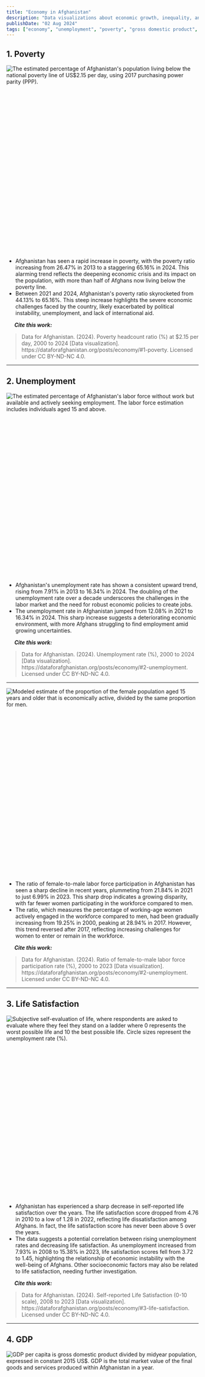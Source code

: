```yaml
---
title: "Economy in Afghanistan"
description: "Data visualizations about economic growth, inequality, and poverty in Afghanistan"
publishDate: "02 Aug 2024"
tags: ["economy", "unemployment", "poverty", "gross domestic product", "prices", "inflation", "reconstruction fund", "Afghanistan", "data"]
---
```



## 1. Poverty

<div style="min-height:471px" id="datawrapper-vis-eaG3R"><script type="text/javascript" defer src="https://datawrapper.dwcdn.net/eaG3R/embed.js" charset="utf-8" data-target="#datawrapper-vis-eaG3R"></script><noscript><img src="https://datawrapper.dwcdn.net/eaG3R/full.png" alt="The estimated percentage of Afghanistan's population living below the national poverty line of US$2.15 per day, using 2017 purchasing power parity (PPP)." /></noscript></div>
<br />
<ul>
  <li>Afghanistan has seen a rapid increase in poverty, with the poverty ratio increasing from 26.47% in 2013 to a staggering 65.16% in 2024. This alarming trend reflects the deepening economic crisis and its impact on the population, with more than half of Afghans now living below the poverty line.</li>
  <li>Between 2021 and 2024, Afghanistan's poverty ratio skyrocketed from 44.13% to 65.16%. This steep increase highlights the severe economic challenges faced by the country, likely exacerbated by political instability, unemployment, and lack of international aid.</li>
</ul>

<p><em><strong>&emsp;&ensp;Cite this work:</strong></em></p>
<blockquote>
<p>Data for Afghanistan. (2024). Poverty headcount ratio (%) at $2.15 per day, 2000 to 2024 [Data visualization]. https://dataforafghanistan.org/posts/economy/#1-poverty. Licensed under CC BY-ND-NC 4.0.</p>
</blockquote>

---

## 2. Unemployment

<div style="min-height:462px" id="datawrapper-vis-wLcQY"><script type="text/javascript" defer src="https://datawrapper.dwcdn.net/wLcQY/embed.js" charset="utf-8" data-target="#datawrapper-vis-wLcQY"></script><noscript><img src="https://datawrapper.dwcdn.net/wLcQY/full.png" alt="The estimated percentage of Afghanistan's labor force without work but available and actively seeking employment. The labor force estimation includes individuals aged 15 and above." /></noscript></div>
<br />
<ul>
  <li>Afghanistan's unemployment rate has shown a consistent upward trend, rising from 7.91% in 2013 to 16.34% in 2024. The doubling of the unemployment rate over a decade underscores the challenges in the labor market and the need for robust economic policies to create jobs.</li>
  <li>The unemployment rate in Afghanistan jumped from 12.08% in 2021 to 16.34% in 2024. This sharp increase suggests a deteriorating economic environment, with more Afghans struggling to find employment amid growing uncertainties.
</li>
</ul>

<p><em><strong>&emsp;&ensp;Cite this work:</strong></em></p>
<blockquote>
<p>Data for Afghanistan. (2024). Unemployment rate (%), 2000 to 2024 [Data visualization]. https://dataforafghanistan.org/posts/economy/#2-unemployment. Licensed under CC BY-ND-NC 4.0.</p>
</blockquote>

---

<div style="min-height:471px" id="datawrapper-vis-TiOF7"><script type="text/javascript" defer src="https://datawrapper.dwcdn.net/TiOF7/embed.js" charset="utf-8" data-target="#datawrapper-vis-TiOF7"></script><noscript><img src="https://datawrapper.dwcdn.net/TiOF7/full.png" alt="Modeled estimate of the proportion of the female population aged 15 years and older that is economically active, divided by the same proportion for men." /></noscript></div>
<br />
<ul>
  <li>The ratio of female-to-male labor force participation in Afghanistan has seen a sharp decline in recent years, plummeting from 21.84% in 2021 to just 6.99% in 2023. This sharp drop indicates a growing disparity, with far fewer women participating in the workforce compared to men.
</li>
  <li>The ratio, which measures the percentage of working-age women actively engaged in the workforce compared to men, had been gradually increasing from 19.25% in 2000, peaking at 28.94% in 2017. However, this trend reversed after 2017, reflecting increasing challenges for women to enter or remain in the workforce.
</li>
</ul>

<p><em><strong>&emsp;&ensp;Cite this work:</strong></em></p>
<blockquote>
<p>Data for Afghanistan. (2024). Ratio of female-to-male labor force participation rate (%), 2000 to 2023 [Data visualization]. https://dataforafghanistan.org/posts/economy/#2-unemployment. Licensed under CC BY-ND-NC 4.0.</p>
</blockquote>

---

## 3. Life Satisfaction

<div style="min-height:458px" id="datawrapper-vis-npCJK"><script type="text/javascript" defer src="https://datawrapper.dwcdn.net/npCJK/embed.js" charset="utf-8" data-target="#datawrapper-vis-npCJK"></script><noscript><img src="https://datawrapper.dwcdn.net/npCJK/full.png" alt="Subjective self-evaluation of life, where respondents are asked to evaluate where they feel they stand on a ladder where 0 represents the worst possible life and 10 the best possible life. Circle sizes represent the unemployment rate (%)." /></noscript></div>
<br />
<ul>
  <li>Afghanistan has experienced a sharp decrease in self-reported life satisfaction over the years. The life satisfaction score dropped from 4.76 in 2010 to a low of 1.28 in 2022, reflecting life dissatisfaction among Afghans. In fact, the life satisfaction score has never been above 5 over the years.</li>
  <li>The data suggests a potential correlation between rising unemployment rates and decreasing life satisfaction. As unemployment increased from 7.93% in 2008 to 15.38% in 2023, life satisfaction scores fell from 3.72 to 1.45, highlighting the relationship of economic instability with the well-being of Afghans. Other socioeconomic factors may also be related to life satisfaction, needing further investigation.
</li>
</ul>

<p><em><strong>&emsp;&ensp;Cite this work:</strong></em></p>
<blockquote>
<p>Data for Afghanistan. (2024). Self-reported Life Satisfaction (0-10 scale), 2008 to 2023 [Data visualization]. https://dataforafghanistan.org/posts/economy/#3-life-satisfaction. Licensed under CC BY-ND-NC 4.0.</p>
</blockquote>

---

## 4. GDP

<div style="min-height:559px" id="datawrapper-vis-BRcuM"><script type="text/javascript" defer src="https://datawrapper.dwcdn.net/BRcuM/embed.js" charset="utf-8" data-target="#datawrapper-vis-BRcuM"></script><noscript><img src="https://datawrapper.dwcdn.net/BRcuM/full.png" alt="GDP per capita is gross domestic product divided by midyear population, expressed in constant 2015 US$. GDP is the total market value of the final goods and services produced within Afghanistan in a year." /></noscript></div>
<br />
<ul>
  <li>Afghanistan’s real GDP per capita saw a relatively steady increase from 2002 to 2013, peaking at $582.1 in 2013. Considerable economic growth happened in earlier years, such as an 11.8% increase in GDP per capita in 2007 and a 17.14% increase in 2009. Economic growth from 2001 to 2013 was driven by periods of rapid development, foreign aid, and reconstruction efforts.</li>
  <li>Afghanistan's real GDP per capita experienced a significant contraction of 23% in 2021 and continued to shrink by 8.59% in 2022. The dramatic fall in GDP per capita after 2021 was mainly due to political instability and the withdrawal of international aid.
</li>
  <li>Afghanistan’s real GDP per capita has faced substantial fluctuations over the past two decades, with periods of growth and contraction reflecting an unstable economic environment impacted by ongoing conflicts, political changes, and dependency on international support.
</li>
</ul>

<p><em><strong>&emsp;&ensp;Cite this work:</strong></em></p>
<blockquote>
<p>Data for Afghanistan. (2024). Constant GDP per capita and annual growth, 2000 to 2022 [Data visualization]. https://dataforafghanistan.org/posts/economy/#4-gdp. Data retrieved from the World Bank. Licensed under CC BY-ND-NC 4.0.</p>
</blockquote>

---

## 5. Inflation

<div style="min-height:419px" id="datawrapper-vis-HVMoG"><script type="text/javascript" defer src="https://datawrapper.dwcdn.net/HVMoG/embed.js" charset="utf-8" data-target="#datawrapper-vis-HVMoG"></script><noscript><img src="https://datawrapper.dwcdn.net/HVMoG/full.png" alt="The displayed inflation rate is the annual percentage change in average consumer prices in Afghanistan." /></noscript></div>
<ul>
  <li>Afghanistan experienced a significant inflation spike of 35.7% in 2003, mainly due to uncertainty surrounding the introduction of the new Afghani currency, which caused depreciation and a sharp rise in prices. Another major inflation spike of 26.4% occurred in 2008, largely driven by soaring global food and fuel prices. This also reflects Afghanistan’s vulnerability to external market conditions.</li>
  <li>Inflation stabilized from 2010 to 2020, despite some fluctuations. Inflationary pressures returned in 2021 (7.8%) and 2022 (10.6%), mainly due an increase in the prices of food commodities, reflecting global spikes in the prices of food commodities and supply chain disruptions.
</li>
</ul>

<p><em><strong>&emsp;&ensp;Cite this work:</strong></em></p>
<blockquote>
<p>Data for Afghanistan. (2024). Inflation rate (annual % change), 2002 to 2022 [Data visualization]. https://dataforafghanistan.org/posts/economy/#5-inflation. Data retrieved from the IMF. Licensed under CC BY-ND-NC 4.0.</p>
</blockquote>

---

## 6. US Funding

<div style="min-height:866px" id="datawrapper-vis-g3JbI"><script type="text/javascript" defer src="https://datawrapper.dwcdn.net/g3JbI/embed.js" charset="utf-8" data-target="#datawrapper-vis-g3JbI"></script><noscript><img src="https://datawrapper.dwcdn.net/g3JbI/full.png" alt="Annual U.S. Funding Made Available for Afghanistan Reconstruction (in millions), 2002 to 2024" /></noscript></div>
<ul>
  <li>Security funding reached its highest point in 2011, with $11,034 million allocated, reflecting a major focus on Afghan security forces and counter-narcotics activities. By 2022, this figure dropped to just $100 million.</li>
  <li>Development funding reached $5,319 million in 2010 but kept decreasing in the following years, dropping to just $217 million by 2022, highlighting a shift in US development efforts in Afghanistan.
</li>
  <li>Humanitarian assistance saw a major spike in 2022, with $1,078 million allocated, a significant increase from previous years, highlighting the key focus being disaster and refugee assistance
</li>
</ul>

<p><em><strong>&emsp;&ensp;Cite this work:</strong></em></p>
<blockquote>
<p>Data for Afghanistan. (2024). Annual U.S. Funding Made Available for Afghanistan Reconstruction (in millions), 2002 to 2024 [Data visualization]. https://dataforafghanistan.org/posts/economy/#6-us-funding. Data retrieved from the SIGAR. Licensed under CC BY-ND-NC 4.0.</p>
</blockquote>

---

